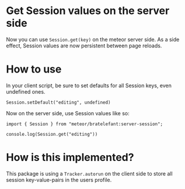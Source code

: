 # Get Session values on the server side

Now you can use `Session.get(key)` on the meteor server side. As a side effect, Session values are now persistent between page reloads.

# How to use

In your client script, be sure to set defaults for all Session keys, even undefined ones.

    Session.setDefault("editing", undefined)

Now on the server side, use Session values like so:

    import { Session } from "meteor/bratelefant:server-session";

    console.log(Session.get("editing"))

# How is this implemented?

This package is using a `Tracker.autorun` on the client side to store all session key-value-pairs in the users profile.
